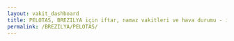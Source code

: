 ```yaml
---
layout: vakit_dashboard
title: PELOTAS, BREZILYA için iftar, namaz vakitleri ve hava durumu - ilçe/eyalet seç
permalink: /BREZILYA/PELOTAS/
---
```


<script type="text/javascript">
  var GLOBAL_COUNTRY = 'BREZILYA';
  var GLOBAL_CITY = 'PELOTAS';
  var GLOBAL_STATE = '';
  var lat = 72;
  var lon = 21;
</script>
